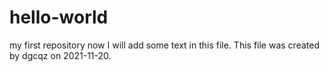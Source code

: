 # hello-world
my first repository
now I will add some text in this file.
This file was created by dgcqz on 2021-11-20.
